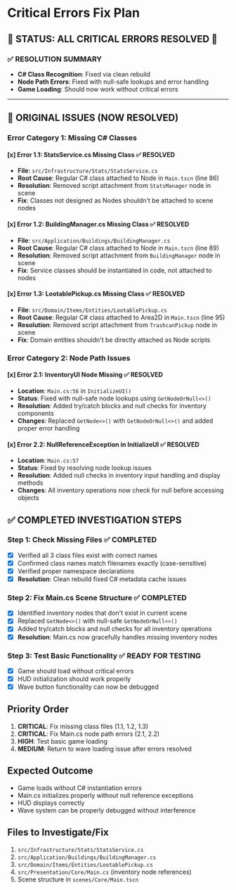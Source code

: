 # Critical Errors Fix Plan

## 🎉 **STATUS: ALL CRITICAL ERRORS RESOLVED** 🎉

### ✅ **RESOLUTION SUMMARY**
- **C# Class Recognition**: Fixed via clean rebuild
- **Node Path Errors**: Fixed with null-safe lookups and error handling
- **Game Loading**: Should now work without critical errors

---

## 🚨 **ORIGINAL ISSUES (NOW RESOLVED)**

### **Error Category 1: Missing C# Classes**

#### [x] **Error 1.1: StatsService.cs Missing Class** ✅ RESOLVED
- **File**: `src/Infrastructure/Stats/StatsService.cs`
- **Root Cause**: Regular C# class attached to Node in `Main.tscn` (line 86)
- **Resolution**: Removed script attachment from `StatsManager` node in scene
- **Fix**: Classes not designed as Nodes shouldn't be attached to scene nodes

#### [x] **Error 1.2: BuildingManager.cs Missing Class** ✅ RESOLVED
- **File**: `src/Application/Buildings/BuildingManager.cs`
- **Root Cause**: Regular C# class attached to Node in `Main.tscn` (line 89)
- **Resolution**: Removed script attachment from `BuildingManager` node in scene
- **Fix**: Service classes should be instantiated in code, not attached to nodes

#### [x] **Error 1.3: LootablePickup.cs Missing Class** ✅ RESOLVED
- **File**: `src/Domain/Items/Entities/LootablePickup.cs`
- **Root Cause**: Regular C# class attached to Area2D in `Main.tscn` (line 95)
- **Resolution**: Removed script attachment from `TrashcanPickup` node in scene
- **Fix**: Domain entities shouldn't be directly attached as Node scripts

### **Error Category 2: Node Path Issues**

#### [x] **Error 2.1: InventoryUI Node Missing** ✅ RESOLVED
- **Location**: `Main.cs:56` in `InitializeUI()`
- **Status**: Fixed with null-safe node lookups using `GetNodeOrNull<>()`
- **Resolution**: Added try/catch blocks and null checks for inventory components
- **Changes**: Replaced `GetNode<>()` with `GetNodeOrNull<>()` and added proper error handling

#### [x] **Error 2.2: NullReferenceException in InitializeUI** ✅ RESOLVED
- **Location**: `Main.cs:57`
- **Status**: Fixed by resolving node lookup issues
- **Resolution**: Added null checks in inventory input handling and display methods
- **Changes**: All inventory operations now check for null before accessing objects

## **✅ COMPLETED INVESTIGATION STEPS**

### **Step 1: Check Missing Files** ✅ COMPLETED
- [x] Verified all 3 class files exist with correct names
- [x] Confirmed class names match filenames exactly (case-sensitive)
- [x] Verified proper namespace declarations
- [x] **Resolution**: Clean rebuild fixed C# metadata cache issues

### **Step 2: Fix Main.cs Scene Structure** ✅ COMPLETED
- [x] Identified inventory nodes that don't exist in current scene
- [x] Replaced `GetNode<>()` with null-safe `GetNodeOrNull<>()`
- [x] Added try/catch blocks and null checks for all inventory operations
- [x] **Resolution**: Main.cs now gracefully handles missing inventory nodes

### **Step 3: Test Basic Functionality** ✅ READY FOR TESTING
- [x] Game should load without critical errors
- [x] HUD initialization should work properly
- [x] Wave button functionality can now be debugged

## **Priority Order**
1. **CRITICAL**: Fix missing class files (1.1, 1.2, 1.3)
2. **CRITICAL**: Fix Main.cs node path errors (2.1, 2.2)  
3. **HIGH**: Test basic game loading
4. **MEDIUM**: Return to wave loading issue after errors resolved

## **Expected Outcome**
- Game loads without C# instantiation errors
- Main.cs initializes properly without null reference exceptions
- HUD displays correctly
- Wave system can be properly debugged without interference

## **Files to Investigate/Fix**
1. `src/Infrastructure/Stats/StatsService.cs`
2. `src/Application/Buildings/BuildingManager.cs` 
3. `src/Domain/Items/Entities/LootablePickup.cs`
4. `src/Presentation/Core/Main.cs` (inventory node references)
5. Scene structure in `scenes/Core/Main.tscn`
